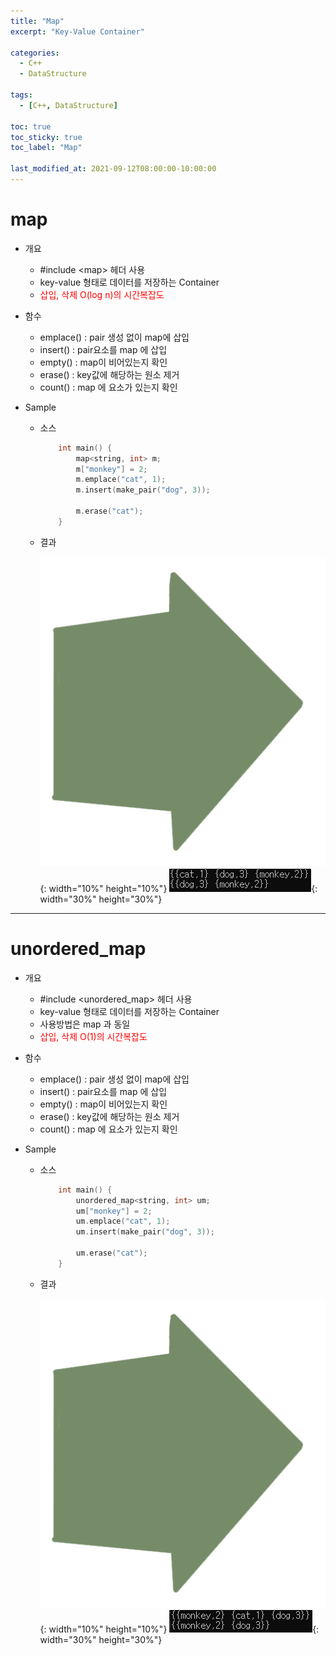 ```yaml
---
title: "Map"
excerpt: "Key-Value Container" 

categories:
  - C++
  - DataStructure

tags:
  - [C++, DataStructure]

toc: true
toc_sticky: true
toc_label: "Map"

last_modified_at: 2021-09-12T08:00:00-10:00:00
---
```


# map
  - 개요
    - #include \<map> 헤더 사용 
    - key-value 형태로 데이터를 저장하는 Container
    - <span style="color:red">삽입, 삭제 O(log n)의 시간복잡도</span>

  - 함수
    - emplace() : pair 생성 없이 map에 삽입
    - insert() : pair요소를 map 에 삽입
    - empty() : map이 비어있는지 확인
    - erase() : key값에 해당하는 원소 제거
    - count() : map 에 요소가 있는지 확인

  - Sample
    - 소스
        ```c++
            int main() {
                map<string, int> m;
                m["monkey"] = 2;
                m.emplace("cat", 1);
                m.insert(make_pair("dog", 3));

                m.erase("cat");
            }
        ```
    - 결과

        ![image](/assets/images/Common/Arrow.png){: width="10%" height="10%"} ![image](/assets/images/C++/mapResult.png){: width="30%" height="30%"}

---

# unordered_map
  - 개요
    - #include \<unordered_map> 헤더 사용 
    - key-value 형태로 데이터를 저장하는 Container
    - 사용방법은 map 과 동일
    - <span style="color:red">삽입, 삭제 O(1)의 시간복잡도</span>

  - 함수
    - emplace() : pair 생성 없이 map에 삽입
    - insert() : pair요소를 map 에 삽입
    - empty() : map이 비어있는지 확인
    - erase() : key값에 해당하는 원소 제거
    - count() : map 에 요소가 있는지 확인

  - Sample
    - 소스
        ```c++
            int main() {
                unordered_map<string, int> um;
                um["monkey"] = 2;
                um.emplace("cat", 1);
                um.insert(make_pair("dog", 3));

                um.erase("cat");
            }
        ```
    - 결과

        ![image](/assets/images/Common/Arrow.png){: width="10%" height="10%"} ![image](/assets/images/C++/unorderedmapResult.png){: width="30%" height="30%"}